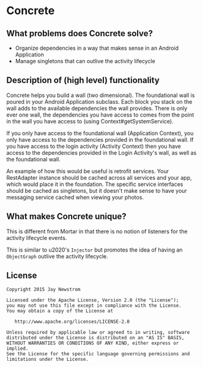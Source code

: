 Concrete
=========

What problems does Concrete solve?
-------
* Organize dependencies in a way that makes sense in an Android Application
* Manage singletons that can outlive the activity lifecycle

Description of (high level) functionality
-------

Concrete helps you build a wall (two dimensional). The foundational wall is poured in your Android Application subclass.
Each block you stack on the wall adds to the available dependencies the wall provides.
There is only ever one wall, the dependencies you have access to comes from the point in the wall you have access to (using Context#getSystemService).

If you only have access to the foundational wall (Application Context), you only have access to the dependencies provided in the foundational wall.
If you have access to the login activity (Activity Context) then you have access to the dependencies provided in the Login Activity's wall, as well as the foundational wall.

An example of how this would be useful is retrofit services.
Your RestAdapter instance should be cached across all services and your app, which would place it in the foundation.
The specific service interfaces should be cached as singletons, but it doesn't make sense to have your messaging service cached when viewing your photos.

What makes Concrete unique?
-------

This is different from Mortar in that there is no notion of listeners for the activity lifecycle events.

This is similar to u2020's `Injector` but promotes the idea of having an `ObjectGraph` outlive the activity lifecycle.

License
-------

    Copyright 2015 Jay Newstrom

    Licensed under the Apache License, Version 2.0 (the "License");
    you may not use this file except in compliance with the License.
    You may obtain a copy of the License at

       http://www.apache.org/licenses/LICENSE-2.0

    Unless required by applicable law or agreed to in writing, software
    distributed under the License is distributed on an "AS IS" BASIS,
    WITHOUT WARRANTIES OR CONDITIONS OF ANY KIND, either express or implied.
    See the License for the specific language governing permissions and
    limitations under the License.

